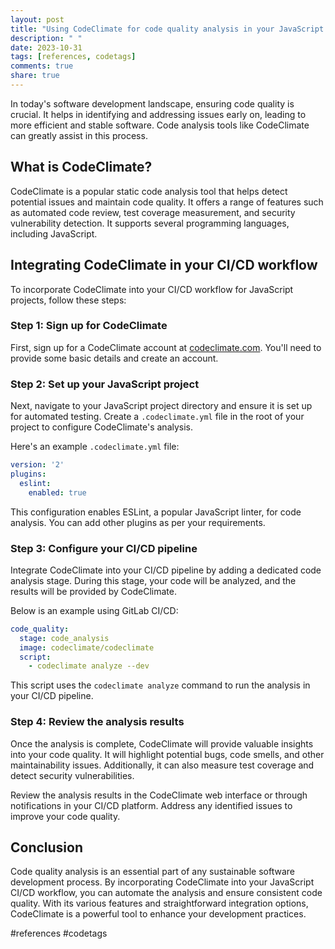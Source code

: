 ```yaml
---
layout: post
title: "Using CodeClimate for code quality analysis in your JavaScript CI/CD workflow"
description: " "
date: 2023-10-31
tags: [references, codetags]
comments: true
share: true
---
```


In today's software development landscape, ensuring code quality is crucial. It helps in identifying and addressing issues early on, leading to more efficient and stable software. Code analysis tools like CodeClimate can greatly assist in this process.

## What is CodeClimate?

CodeClimate is a popular static code analysis tool that helps detect potential issues and maintain code quality. It offers a range of features such as automated code review, test coverage measurement, and security vulnerability detection. It supports several programming languages, including JavaScript.

## Integrating CodeClimate in your CI/CD workflow

To incorporate CodeClimate into your CI/CD workflow for JavaScript projects, follow these steps:

### Step 1: Sign up for CodeClimate

First, sign up for a CodeClimate account at [codeclimate.com](https://codeclimate.com). You'll need to provide some basic details and create an account.

### Step 2: Set up your JavaScript project

Next, navigate to your JavaScript project directory and ensure it is set up for automated testing. Create a `.codeclimate.yml` file in the root of your project to configure CodeClimate's analysis.

Here's an example `.codeclimate.yml` file:

```yaml
version: '2'
plugins:
  eslint:
    enabled: true
```

This configuration enables ESLint, a popular JavaScript linter, for code analysis. You can add other plugins as per your requirements.

### Step 3: Configure your CI/CD pipeline

Integrate CodeClimate into your CI/CD pipeline by adding a dedicated code analysis stage. During this stage, your code will be analyzed, and the results will be provided by CodeClimate.

Below is an example using GitLab CI/CD:

```yaml
code_quality:
  stage: code_analysis
  image: codeclimate/codeclimate
  script:
    - codeclimate analyze --dev
```

This script uses the `codeclimate analyze` command to run the analysis in your CI/CD pipeline.

### Step 4: Review the analysis results

Once the analysis is complete, CodeClimate will provide valuable insights into your code quality. It will highlight potential bugs, code smells, and other maintainability issues. Additionally, it can also measure test coverage and detect security vulnerabilities.

Review the analysis results in the CodeClimate web interface or through notifications in your CI/CD platform. Address any identified issues to improve your code quality.

## Conclusion

Code quality analysis is an essential part of any sustainable software development process. By incorporating CodeClimate into your JavaScript CI/CD workflow, you can automate the analysis and ensure consistent code quality. With its various features and straightforward integration options, CodeClimate is a powerful tool to enhance your development practices.

#references #codetags